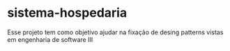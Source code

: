 # sistema-hospedaria

Esse projeto tem como objetivo ajudar na fixação de desing patterns vistas em engenharia de software III
